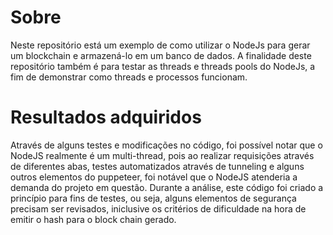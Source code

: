 # Sobre
 
 Neste repositório está um exemplo de como utilizar o NodeJs para gerar um blockchain e armazená-lo em um banco de dados.
A finalidade deste repositório também é para testar as threads e threads pools do NodeJs, a fim de demonstrar como threads e processos funcionam.


# Resultados adquiridos
  Através de alguns testes e modificações no código, foi possível notar que o NodeJS realmente é um multi-thread, pois ao realizar requisições através de diferentes abas, testes automatizados através de tunneling e alguns outros elementos do puppeteer, foi notável que o NodeJS atenderia a demanda do projeto em questão. Durante a análise, este código foi criado a princípio para fins de testes, ou seja, alguns elementos de segurança precisam ser revisados, iniclusive os critérios de dificuldade na hora de emitir o hash para o block chain gerado. 

